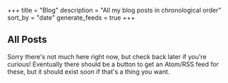 +++
title = "Blog"
description = "All my blog posts in chronological order"
sort_by = "date"
generate_feeds = true
+++

## All Posts

Sorry there's not much here right now, but check back later if you're curious! Eventually there should be a button to get an Atom/RSS feed for these, but it should exist soon if that's a thing you want.
